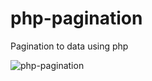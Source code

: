 # php-pagination
Pagination to data using php


![php-pagination](https://user-images.githubusercontent.com/27802297/75110656-be69c380-5656-11ea-97d0-14c70ca91a66.jpg)
